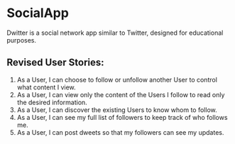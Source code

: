 # SocialApp
<span>Dwitter</span> is a social network app similar to Twitter, designed for educational purposes.


## Revised User Stories:

1. As a User, I can choose to follow or unfollow another User to control what content I view.
2. As a User, I can view only the content of the Users I follow to read only the desired information.
3. As a User, I can discover the existing Users to know whom to follow.
4. As a User, I can see my full list of followers to keep track of who follows me.
5. As a User, I can post dweets so that my followers can see my updates.
